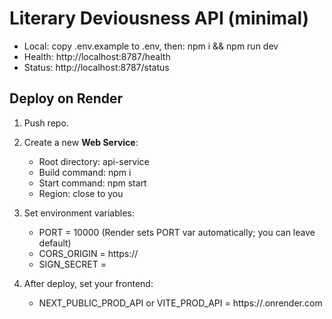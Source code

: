 # Literary Deviousness API (minimal)
- Local: copy .env.example to .env, then:
  npm i && npm run dev
- Health: http://localhost:8787/health
- Status: http://localhost:8787/status

## Deploy on Render
1) Push repo.
2) Create a new **Web Service**:
   - Root directory: api-service
   - Build command: npm i
   - Start command: npm start
   - Region: close to you
3) Set environment variables:
   - PORT = 10000 (Render sets PORT var automatically; you can leave default)
   - CORS_ORIGIN = https://<your-pages-domain>
   - SIGN_SECRET = <generate-one>

4) After deploy, set your frontend:
   - NEXT_PUBLIC_PROD_API or VITE_PROD_API = https://<your-render-service>.onrender.com
